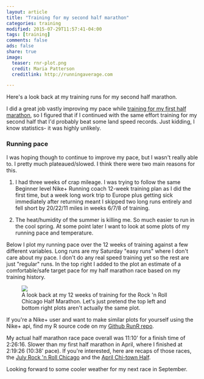 ```yaml
---
layout: article
title: "Training for my second half marathon"
categories: training
modified: 2015-07-29T11:57:41-04:00
tags: [training]
comments: false
ads: false
share: true
image:
  teaser: rnr-plot.png
  credit: Maria Patterson
  creditlink: http://runningaverage.com

---
```


Here's a look back at my training runs for my second half marathon.

I did a great job vastly improving my pace while [training for my first half marathon]({{site.url}}/training/first-half-training), so I figured that if I continued with the same effort training for my second half that I'd probably beat some land speed records.  Just kidding, I know statistics- it was highly unlikely. 

### Running pace 

I was hoping though to continue to improve my pace, but I wasn't really able to.  I pretty much plateaued/slowed.  I think there were two main reasons for this.  

1. I had three weeks of crap mileage.  I was trying to follow the same Beginner level Nike+ Running coach 12-week training plan as I did the first time, but a week long work trip to Europe plus getting sick immediately after returning meant I skipped two long runs entirely and fell short by 20/22/11 miles in weeks 6/7/8 of training.

2. The heat/humidity of the summer is killing me.  So much easier to run in the cool spring.  At some point later I want to look at some plots of my running pace and temperature.
 
Below I plot my running pace over the 12 weeks of training against a few different variables.  Long runs are my Saturday "easy runs" where I don't care about my pace.  I don't do any real speed training yet so the rest are just "regular" runs.  In the top right I added to the plot an estimate of a comfortable/safe target pace for my half marathon race based on my training history.

<figure>
  <a href = "{{site.url}}/images/rnr-plot.png"> <img src = "{{site.url}}/images/rnr-plot.png"> </a>
  <figcaption>A look back at my 12 weeks of training for the Rock 'n Roll Chicago Half Marathon. Let's just pretend the top left and bottom right plots aren't actually the same plot.</figcaption> 
  
</figure>

If you're a Nike+ user and want to make similar plots for yourself using the Nike+ api, find my R source code on my [Github RunR repo](http://github.com/mtpatter/RunR).

My actual half marathon race pace overall was 11:10' for a finish time of 2:26:16.  Slower than my first half marathon in April, where I finished at 2:19:26 (10:38' pace).  If you're interested, here are recaps of those races, the [July Rock 'n Roll Chicago]({{site.url}}/race-recaps/rock-n-roll-chicago) and the [April Chi-town Half]({{site.url}}/race-recaps/chitown-half).

Looking forward to some cooler weather for my next race in September.

